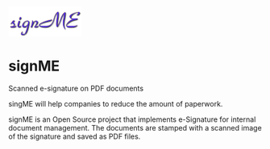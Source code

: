 ![alt text](resources/img/logo_nova.png "signME Logo")


signME
======

Scanned e-signature on PDF documents

singME will help companies to reduce the amount of paperwork.

signME is an Open Source project that implements e-Signature for internal document management. The documents are stamped with a scanned image of the signature and saved as PDF files.
